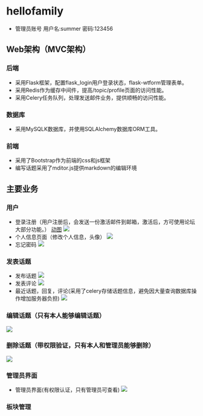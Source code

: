 # hellofamily
- 管理员账号 用户名:summer 密码:123456
## Web架构（MVC架构）
### 后端
- 采用Flask框架，配置flask_login用户登录状态，flask-wtform管理表单。
- 采用Redis作为缓存中间件，提高/topic/profile页面的访问性能。
- 采用Celery任务队列，处理发送邮件业务，提供顺畅的访问性能。

### 数据库
- 采用MySQLK数据库，并使用SQLAlchemy数据库ORM工具。

### 前端
- 采用了Bootstrap作为前端的css和js框架
- 编写话题采用了mditor.js提供markdown的编辑环境

## 主要业务

### 用户

- 登录注册（用户注册后，会发送一份激活邮件到邮箱，激活后，方可使用论坛大部分功能。）
 [动图](https://s2.ax1x.com/2019/05/15/E7GJ2D.gif)
![](https://s2.ax1x.com/2019/05/15/E7GJ2D.gif)
- 个人信息页面（修改个人信息，头像）
![](https://s2.ax1x.com/2019/05/15/E71158.gif)
- 忘记密码
![](https://s2.ax1x.com/2019/05/15/E71ha6.gif)

### 发表话题
- 发布话题
![](https://s2.ax1x.com/2019/05/15/E71Kbt.gif)
- 发表评论
![](https://s2.ax1x.com/2019/05/15/E71V8e.gif)
- 最近话题，回复，评论(采用了celery存储话题信息，避免因大量查询数据库操作增加服务器负担)
![](https://s2.ax1x.com/2019/05/15/E71jdP.gif)

### 编辑话题（只有本人能够编辑话题）
![](https://s2.ax1x.com/2019/05/21/EzGWl9.gif)

### 删除话题（带权限验证，只有本人和管理员能够删除）
![](https://s2.ax1x.com/2019/05/21/EzGfyR.gif)

### 管理员界面
- 管理员界面(有权限认证，只有管理员可查看)
![](https://s2.ax1x.com/2019/05/15/E71TRe.gif)


### 板块管理